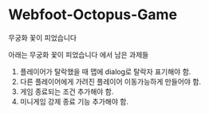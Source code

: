 # Webfoot-Octopus-Game

무궁화 꽃이 피었습니다

아래는 무궁화 꽃이 피었습니다 에서 남은 과제들
1. 플레이어가 탈락했을 때 맵에 dialog로 탈락자 표기해야 함.
2. 다른 플레이어에게 가려진 플레이어 이동가능하게 만들어야 함.
3. 게임 종료되는 조건 추가해야 함.
4. 미니게임 강제 종료 기능 추가해야 함.
